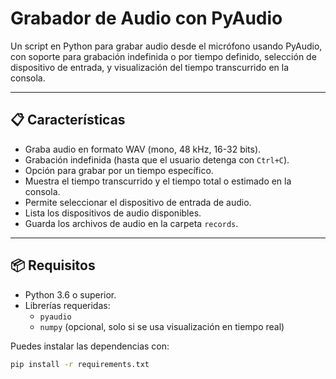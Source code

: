 # Grabador de Audio con PyAudio

Un script en Python para grabar audio desde el micrófono usando PyAudio, con soporte para grabación indefinida o por tiempo definido, selección de dispositivo de entrada, y visualización del tiempo transcurrido en la consola.

---

## 📋 Características

- Graba audio en formato WAV (mono, 48 kHz, 16-32 bits).
- Grabación indefinida (hasta que el usuario detenga con `Ctrl+C`).
- Opción para grabar por un tiempo específico.
- Muestra el tiempo transcurrido y el tiempo total o estimado en la consola.
- Permite seleccionar el dispositivo de entrada de audio.
- Lista los dispositivos de audio disponibles.
- Guarda los archivos de audio en la carpeta `records`.

---

## 📦 Requisitos

- Python 3.6 o superior.
- Librerías requeridas:
  - `pyaudio`
  - `numpy` (opcional, solo si se usa visualización en tiempo real)

Puedes instalar las dependencias con:

```bash
pip install -r requirements.txt